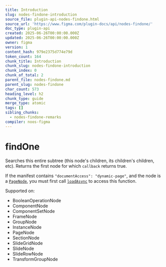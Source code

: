 ```yaml
---
title: Introduction
slug: nodes-findone-introduction
source_file: plugin-api-nodes-findone.html
source_url: 'https://www.figma.com/plugin-docs/api/nodes-findone/'
doc_type: plugin-api
created: 2025-06-26T00:00:00.000Z
updated: 2025-06-26T00:00:00.000Z
owner: figma
version: 1
content_hash: 979e2375d774e79d
token_count: 164
chunk_title: Introduction
chunk_slug: nodes-findone-introduction
chunk_index: 0
chunk_of_total: 2
parent_file: nodes-findone.md
parent_slug: nodes-findone
char_count: 573
heading_level: h2
chunk_type: guide
merge_type: atomic
tags: []
sibling_chunks:
  - nodes-findone-remarks
compiler: noos-figma
---
```


# findOne

Searches this entire subtree (this node's children, its children's children, etc). Returns the first node for which `callback` returns true.

If the manifest contains `"documentAccess": "dynamic-page"`, and the node is a [`PageNode`](/plugin-docs/api/PageNode/), you must first call [`loadAsync`](/plugin-docs/api/PageNode/#loadasync) to access this function.

 Supported on:

- BooleanOperationNode
- ComponentNode
- ComponentSetNode
- FrameNode
- GroupNode
- InstanceNode
- PageNode
- SectionNode
- SlideGridNode
- SlideNode
- SlideRowNode
- TransformGroupNode
